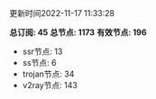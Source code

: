 更新时间2022-11-17 11:33:28

**总订阅: 45**
**总节点: 1173**
**有效节点: 196**
- ssr节点: 13
- ss节点: 6
- trojan节点: 34
- v2ray节点: 143
